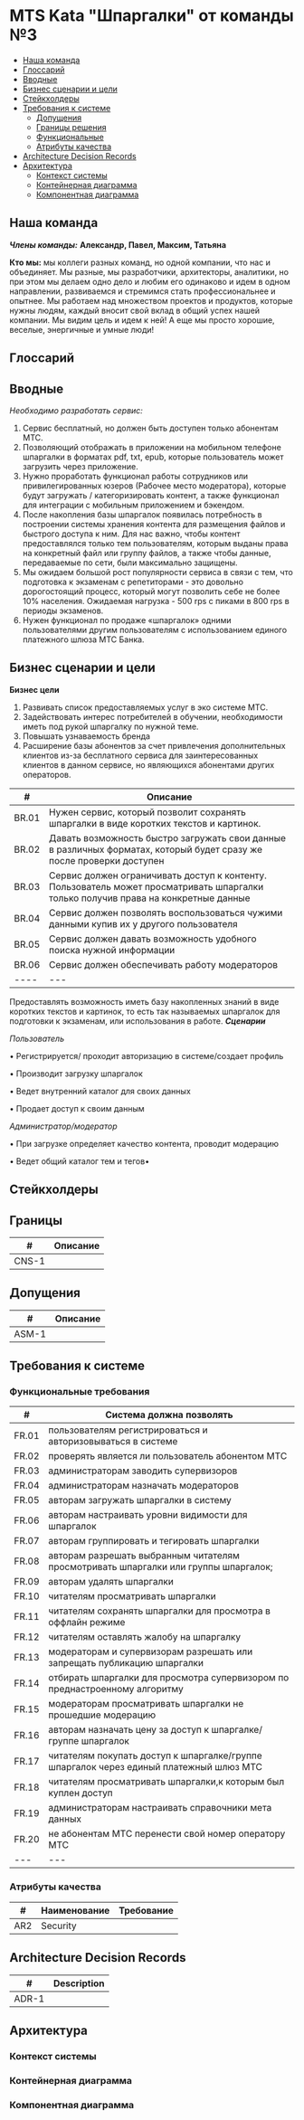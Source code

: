 # MTS Kata "Шпаргалки" от команды №3

- [Наша команда](https://gitlab.services.mts.ru/avendour/archkata#наша-команда)
- [Глоссарий](https://gitlab.services.mts.ru/avendour/archkata#глоссарий)
- [Вводные](https://gitlab.services.mts.ru/avendour/archkata#вводные)
- [Бизнес сценарии и цели](https://gitlab.services.mts.ru/avendour/archkata#бизнес-сценарии-и-цели)
- [Стейкхолдеры](https://gitlab.services.mts.ru/avendour/archkata#стейкхолдеры)
- [Требования к системе](https://gitlab.services.mts.ru/avendour/archkata#границы)
    - [Допущения](https://gitlab.services.mts.ru/avendour/archkata#допущения)
    - [Границы решения](https://gitlab.services.mts.ru/avendour/archkata#требования-к-системе)
    - [Функциональные](https://gitlab.services.mts.ru/avendour/archkata)
    - [Атрибуты качества](https://gitlab.services.mts.ru/avendour/archkata#атрибуты-качества)
- [Architecture Decision Records](https://gitlab.services.mts.ru/avendour/archkata#architecture-decision-records)
- [Архитектура](https://gitlab.services.mts.ru/avendour/archkata#архитектура)
    -   [Контекст системы](https://gitlab.services.mts.ru/avendour/archkata#контекст-системы)
    -   [Контейнерная диаграмма](https://gitlab.services.mts.ru/avendour/archkata#контейнерная-диаграмма)
    -   [Компонентная диаграмма](https://gitlab.services.mts.ru/avendour/archkata#компонентная-диаграмма)


## Наша команда
***Члены команды:***
**Александр, Павел, Максим, Татьяна**

**Кто мы:**  мы коллеги разных команд, но одной компании, что нас и объединяет. Мы разные, мы разработчики, архитекторы, аналитики, но при этом мы делаем одно дело и любим его одинаково и идем в одном направлении, развиваемся и стремимся стать профессиональнее и опытнее. Мы работаем над множеством проектов и продуктов, которые нужны людям, каждый вносит свой вклад в общий успех нашей компании. Мы видим цель и идем к ней!
А еще мы просто хорошие, веселые, энергичные и умные люди! 

## Глоссарий

## Вводные
*Необходимо разработать сервис:*
1)	Сервис бесплатный, но должен быть доступен только абонентам МТС.
2)	Позволяющий отображать в приложении на мобильном телефоне шпаргалки в форматах pdf, txt, epub, которые пользователь может загрузить через приложение.
3)	Нужно проработать функционал работы сотрудников или привилегированных юзеров (Рабочее место модератора), которые будут загружать / категоризировать контент, а также функционал для интеграции с мобильным приложением и бэкендом.
4)	После накопления базы шпаргалок появилась потребность в построении системы хранения контента для размещения файлов и быстрого доступа к ним.  Для нас важно, чтобы контент предоставлялся только тем пользователям, которым выданы права на конкретный файл или группу файлов, а также чтобы данные, передаваемые по сети, были максимально защищены.
5)	Мы ожидаем большой рост популярности сервиса в связи с тем, что подготовка к экзаменам с репетиторами - это довольно дорогостоящий процесс, который могут позволить себе не более 10% населения. Ожидаемая нагрузка - 500 rps с пиками в 800 rps в периоды экзаменов.
6)	Нужен функционал по продаже «шпаргалок» одними пользователями другим пользователям с использованием единого платежного шлюза МТС Банка.

## Бизнес сценарии и цели
**Бизнес цели**
1)  Развивать список предоставляемых услуг в эко системе МТС.
2)  Задействовать интерес потребителей в обучении, необходимости иметь под рукой шпаргалку по нужной теме.
3)  Повышать узнаваемость бренда
4)  Расширение базы абонентов за счет привлечения дополнительных клиентов из-за бесплатного сервиса для заинтересованных клиентов в данном сервисе, но являющихся абонентами других операторов.

| #     | Описание                                                                                                                           |
|-------|------------------------------------------------------------------------------------------------------------------------------------|
| BR.01 | Нужен сервис, который позволит сохранять шпаргалки в виде коротких текстов и картинок.                                             |
| BR.02 | Давать возможность быстро загружать свои данные в различных форматах, который будет сразу же после проверки доступен               |
| BR.03 | Сервис должен ограничивать доступ к контенту. Пользователь может просматривать шпаргалки только получив права на конкретные данные |
| BR.04 | Сервис должен позволять  воспользоваться чужими данными купив их у другого пользователя                                            |
| BR.05 | Сервис должен давать возможность удобного поиска нужной информации                                                                 |
| BR.06 | Сервис должен обеспечивать работу модераторов                                                                                      |
| ----  | ---                                                                                                                                |

Предоставлять возможность иметь базу накопленных знаний в виде коротких текстов и картинок, то есть так называемых шпаргалок для подготовки к экзаменам, или использования в работе.
***Сценарии***

*Пользователь*

•   Регистрируется/ проходит авторизацию в системе/создает профиль

•   Производит загрузку шпаргалок

•   Ведет внутренний каталог для своих данных

•   Продает доступ к своим данным   

*Администратор/модератор*

•   При загрузке определяет качество контента, проводит модерацию

•   Ведет общий каталог тем и тегов•    

## Стейкхолдеры

## Границы

| # | Описание |
|----|----------|
| CNS-1 |          |

## Допущения

| # | Описание |
|----|-------------|
| ASM-1 |             |

## Требования к системе

### Функциональные требования

| #     | Cистема должна позволять                                                               |
|-------|----------------------------------------------------------------------------------------|
| FR.01 | пользователям регистрироваться и авторизовываться в системе                            |
| FR.02 | проверять является ли пользователь абонентом МТС                                       |
| FR.03 | администраторам заводить супервизоров                                                  |
| FR.04 | администраторам назначать модераторов                                                  |
| FR.05 | авторам загружать шпаргалки в систему                                                  |
| FR.06 | авторам настраивать уровни видимости для шпаргалок                                     |
| FR.07 | авторам группировать и тегировать шпаргалки                                            |
| FR.08 | авторам разрешать выбранным читателям просмотривать шпаргалки или группы шпаргалок;    |
| FR.09 | авторам удалять шпаргалки                                                              |
| FR.10 | читателям просматривать шпаргалки                                                      |
| FR.11 | читателям сохранять шпаргалки для просмотра в оффлайн режиме                           |
| FR.12 | читателям оставлять жалобу на шпаргалку                                                |
| FR.13 | модераторам и супервизорам разрешать или запрещать публикацию шпаргалки                |
| FR.14 | отбирать шпаргалки для просмотра супервизором по преднастроенному алгоритму            |
| FR.15 | модераторам просматривать шпаргалки не прошедшие модерацию                             |
| FR.16 | авторам назначать цену за доступ к шпаргалке/группе шпаргалок                          |
| FR.17 | читателям покупать доступ к шпаргалке/группе шпаргалок через единый платежный шлюз МТС |
| FR.18 | читателям просматривать шпаргалки,к которым был куплен доступ                          |
| FR.19 | администраторам настраивать справочники мета данных                                    |
| FR.20 | не абонентам МТС перенести свой номер оператору МТС                                    |
| ---   | ---                                                                                    |
  
### Атрибуты качества
| # | Наименование | Требование |
|----|--------------|------------|
| AR2 | Security     |            |

## Architecture Decision Records
| # | Description |
|----|-------------|
| ADR-1 |             |

## Архитектура

### Контекст системы

### Контейнерная диаграмма

### Компонентная диаграмма
